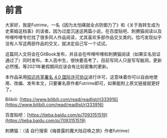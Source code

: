 # 前言

大家好，我是Futrime，一名《因为太怕痛就全点防御力了》和《关于我转生成为史莱姆这档事》的读者。因为过度沉迷这两篇小说，在百度贴吧、刺猬猫阅读以及哔哩哔哩专栏找了很多同人作品阅读，尤其喜欢多部作品交叉类的。恰巧发现似乎没有人写这两部作品的交叉，就决定自己写一个试试。

这篇同人文将会在GitBook发布，并且会在哔哩哔哩和刺猬猫阅读（如果实名验证通过了）同时发布。本人高中生，很快要高考了，目前写同人只是写写脑洞，更新必然慢。等2021年暑假期间应该会有比较密集的更新。

本作品采用[知识共享署名 4.0 国际许可协议](http://creativecommons.org/licenses/by/4.0/)进行许可，这意味着你可以自由地使用、改编、发布本文，只要署名原作者Futrime即可，如果能附上原文链接就更好了。

Bilibili: [https://www.bilibili.com/read/readlist/rl333916](https://www.bilibili.com/read/readlist/rl333916)

百度贴吧：[https://tieba.baidu.com/p/7093151519](https://tieba.baidu.com/p/7093151519)

刺猬猫：（请 自行搜索《梅普露的魔大陆召唤之旅》作者futrime）

